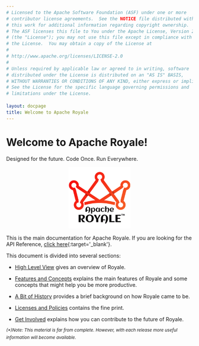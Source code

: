 ```yaml
---
# Licensed to the Apache Software Foundation (ASF) under one or more
# contributor license agreements.  See the NOTICE file distributed with
# this work for additional information regarding copyright ownership.
# The ASF licenses this file to You under the Apache License, Version 2.0
# (the "License"); you may not use this file except in compliance with
# the License.  You may obtain a copy of the License at
# 
# http://www.apache.org/licenses/LICENSE-2.0
# 
# Unless required by applicable law or agreed to in writing, software
# distributed under the License is distributed on an "AS IS" BASIS,
# WITHOUT WARRANTIES OR CONDITIONS OF ANY KIND, either express or implied.
# See the License for the specific language governing permissions and
# limitations under the License.

layout: docpage
title: Welcome to Apache Royale
---
```


# Welcome to Apache Royale!

Designed for the future. Code Once. Run Everywhere.

<!-- ![Apache Royale logo](assets/images/apache-royale-main-logo-1000x1000.png){:height="50%" width="50%"} -->
<p align="center">
  <img width="33%" height="33%" src="assets/images/apache-royale-main-logo-1000x1000.png">
</p>

This is the main documentation for Apache Royale.  If you are looking for the API Reference, [click here](http://royale.apache.org/asdoc/index.html){:target='_blank'}.

This document is divided into several sections:

 * [High Level View](welcome/high-level-view.html) gives an overview of Royale.

 * [Features and Concepts](welcome/features-and-concepts.html) explains the main features of Royale and some concepts that might help you be more productive.

 * [A Bit of History](welcome/history.html) provides a brief background on how Royale came to be.

 * [Licenses and Policies](welcome/licenses.html) contains the fine print.

 * [Get Involved](welcome/get-involved.html) explains how you can contribute to the future of Royale.

<sup>_(*)Note: This material is far from complete. However, with each release more useful information will become available._</sup>
